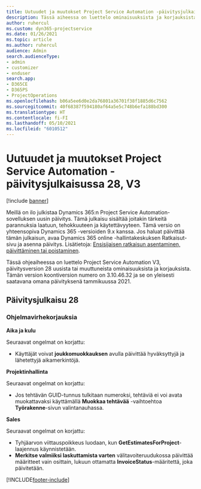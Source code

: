 ```yaml
---
title: Uutuudet ja muutokset Project Service Automation -päivitysjulkaisussa 28, V3
description: Tässä aiheessa on luettelo ominaisuuksista ja korjauksista, jotka ovat käytettävissä Project Service Automation -päivitysjulkaisussa 28, V3.
author: ruhercul
ms.custom: dyn365-projectservice
ms.date: 01/26/2021
ms.topic: article
ms.author: ruhercul
audience: Admin
search.audienceType:
- admin
- customizer
- enduser
search.app:
- D365CE
- D365PS
- ProjectOperations
ms.openlocfilehash: b06a5ee6d0e2da76801a36701f38f1885d6c7562
ms.sourcegitcommit: 40f68387f594180af64a5e5c748b6efa188bd300
ms.translationtype: HT
ms.contentlocale: fi-FI
ms.lasthandoff: 05/10/2021
ms.locfileid: "6010512"
---
```

# <a name="whats-new-or-changed-in-project-service-automation-update-release-28-v3"></a>Uutuudet ja muutokset Project Service Automation -päivitysjulkaisussa 28, V3

[!include [banner](../includes/psa-now-project-operations.md)]

Meillä on ilo julkistaa Dynamics 365:n Project Service Automation-sovelluksen uusin päivitys. Tämä julkaisu sisältää joitakin tärkeitä parannuksia laatuun, tehokkuuteen ja käytettävyyteen. Tämä versio on yhteensopiva Dynamics 365 -versioiden 9.x kanssa. Jos haluat päivittää tämän julkaisun, avaa Dynamics 365 online -hallintakeskuksen Ratkaisut-sivu ja asenna päivitys. Lisätietoja: [Ensisijaisen ratkaisun asentaminen, päivittäminen tai poistaminen](/power-platform/admin/install-remove-preferred-solution).

Tässä ohjeaiheessa on luettelo Project Service Automation V3, päivitysversion 28 uusista tai muuttuneista ominaisuuksista ja korjauksista. Tämän version koontiversion numero on 3.10.46.32 ja se on yleisesti saatavana omana päivityksenä tammikuussa 2021.

## <a name="update-release-28"></a>Päivitysjulkaisu 28

### <a name="bug-fixes"></a>Ohjelmavirhekorjauksia

**Aika ja kulu**

Seuraavat ongelmat on korjattu:

- Käyttäjät voivat **joukkomuokkauksen** avulla päivittää hyväksyttyjä ja lähetettyjä aikamerkintöjä.

**Projektinhallinta**

Seuraavat ongelmat on korjattu:

- Jos tehtävän GUID-tunnus tulkitaan numeroksi, tehtäviä ei voi avata muokattavaksi käyttämällä **Muokkaa tehtävää** -vaihtoehtoa **Työrakenne**-sivun valintanauhassa.

**Sales**

Seuraavat ongelmat on korjattu:

- Tyhjäarvon viittauspoikkeus luodaan, kun **GetEstimatesForProject**-laajennus käynnistetään.
- **Merkitse valmiiksi laskuttamista varten** välitavoiteruudukossa päivittää määritteet vain osittain, lukuun ottamatta **InvoiceStatus**-määritettä, joka päivitetään.



[!INCLUDE[footer-include](../includes/footer-banner.md)]